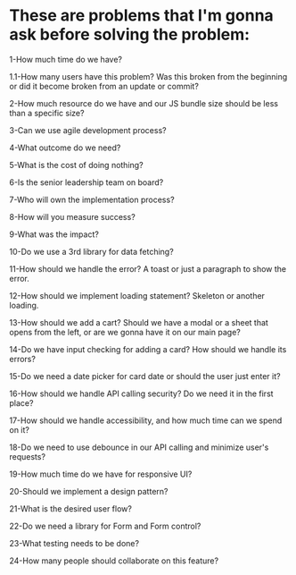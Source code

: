 <h1>These are problems that I'm gonna ask before solving the problem:</h1>
<p>1-How much time do we have?</p>
<p>1.1-How many users have this problem? Was this broken from the beginning or did it become broken from an update or commit?</p>
<p>2-How much resource do we have and our JS bundle size should be less than a specific size?</p>
<p>3-Can we use agile development process?</p>
<p>4-What outcome do we need?</p>
<p>5-What is the cost of doing nothing?</p>
<p>6-Is the senior leadership team on board?</p>
<p>7-Who will own the implementation process?</p>
<p>8-How will you measure success?</p>
<p>9-What was the impact?</p>
<p>10-Do we use a 3rd library for data fetching?</p>
<p>11-How should we handle the error? A toast or just a paragraph to show the error.</p>
<p>12-How should we implement loading statement? Skeleton or another loading.</p>
<p>13-How should we add a cart? Should we have a modal or a sheet that opens from the left, or are we gonna have it on our main page?</p>
<p>14-Do we have input checking for adding a card? How should we handle its errors?</p>
<p>15-Do we need a date picker for card date or should the user just enter it?</p>
<p>16-How should we handle API calling security? Do we need it in the first place?</p>
<p>17-How should we handle accessibility, and how much time can we spend on it?</p>
<p>18-Do we need to use debounce in our API calling and minimize user's requests?</p>
<p>19-How much time do we have for responsive UI?</p>
<p>20-Should we implement a design pattern?</p>
<p>21-What is the desired user flow?</p>
<p>22-Do we need a library for Form and Form control?</p>
<p>23-What testing needs to be done?</p>
<p>24-How many people should collaborate on this feature?</p>

